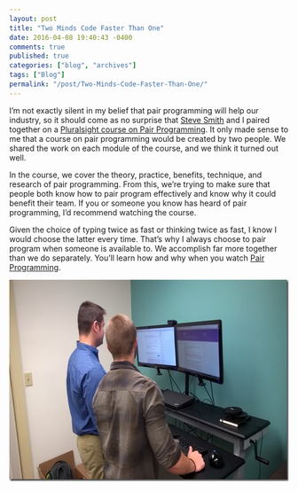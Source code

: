```yaml
---
layout: post
title: "Two Minds Code Faster Than One"
date: 2016-04-08 19:40:43 -0400
comments: true
published: true
categories: ["blog", "archives"]
tags: ["Blog"]
permalink: "/post/Two-Minds-Code-Faster-Than-One/"
---
```

<!-- more -->



<p> I’m not exactly silent in my belief that pair programming will help our industry, so it should come as no surprise that <a href="http://ardalis.com/" target="_blank">Steve Smith</a> and I paired together on a <a href="https://app.pluralsight.com/library/courses/pair-programming" target="_blank">Pluralsight course on Pair Programming</a>. It only made sense to me that a course on pair programming would be created by two people. We shared the work on each module of the course, and we think it turned out well.</p> <p>In the course, we cover the theory, practice, benefits, technique, and research of pair programming. From this, we’re trying to make sure that people both know how to pair program effectively and know why it could benefit their team. If you or someone you know has heard of pair programming, I’d recommend watching the course.</p> <p>Given the choice of typing twice as fast or thinking twice as fast, I know I would choose the latter every time. That’s why I always choose to pair program when someone is available to. We accomplish far more together than we do separately. You’ll learn how and why when you watch <a href="https://app.pluralsight.com/library/courses/pair-programming" target="_blank">Pair Programming</a>.</p> <p><img title="StandingPairing" style="border-top: 0px; border-right: 0px; border-bottom: 0px; border-left: 0px; display: inline" border="0" alt="StandingPairing" src="/images/files/StandingPairing.jpg" width="644" height="364"></p>
